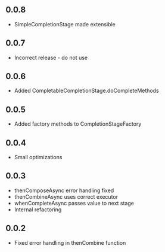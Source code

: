 ## 0.0.8
* SimpleCompletionStage made extensible

## 0.0.7
* Incorrect release - do not use

## 0.0.6
* Added CompletableCompletionStage.doCompleteMethods

## 0.0.5
* Added factory methods to CompletionStageFactory

## 0.0.4
* Small optimizations

## 0.0.3
* thenComposeAsync error handling fixed
* thenCombineAsync uses correct executor
* whenCompleteAsync passes value to next stage
* Internal refactoring

## 0.0.2
* Fixed error handling in thenCombine function